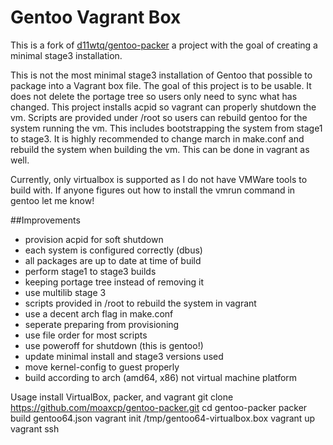 # Gentoo Vagrant Box

This is a fork of [d11wtq/gentoo-packer](https://github.com/d11wtq/gentoo-packer) a project with the goal of creating a minimal stage3 installation.

This is not the most minimal stage3 installation of Gentoo that possible to package into a Vagrant box file. The goal of this project is to be usable. It does not delete the portage tree so users only need to sync what has changed. This project installs acpid so vagrant can properly shutdown the vm. Scripts are provided under /root so users can rebuild gentoo for the system running the vm. This includes bootstrapping the system from stage1 to stage3. It is highly recommended to change march in make.conf and rebuild the system when building the vm. This can be done in vagrant as well.

Currently, only virtualbox is supported as I do not have VMWare tools to build with. If anyone figures out how to install the vmrun command in gentoo let me know!

##Improvements
* provision acpid for soft shutdown
* each system is configured correctly (dbus)
* all packages are up to date at time of build
* perform stage1 to stage3 builds
* keeping portage tree instead of removing it
* use multilib stage 3
* scripts provided in /root to rebuild the system in vagrant
* use a decent arch flag in make.conf
* seperate preparing from provisioning
* use file order for most scripts
* use poweroff for shutdown (this is gentoo!)
* update minimal install and stage3 versions used
* move kernel-config to guest properly
* build according to arch (amd64, x86) not virtual machine platform

Usage
    install VirtualBox, packer, and vagrant
    git clone https://github.com/moaxcp/gentoo-packer.git
    cd gentoo-packer
    packer build gentoo64.json
    vagrant init /tmp/gentoo64-virtualbox.box
    vagrant up
    vagrant ssh
